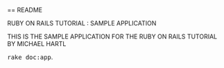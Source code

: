 == README

RUBY ON RAILS TUTORIAL : SAMPLE APPLICATION

THIS IS THE SAMPLE APPLICATION FOR
THE RUBY ON RAILS TUTORIAL BY MICHAEL HARTL


<tt>rake doc:app</tt>.
